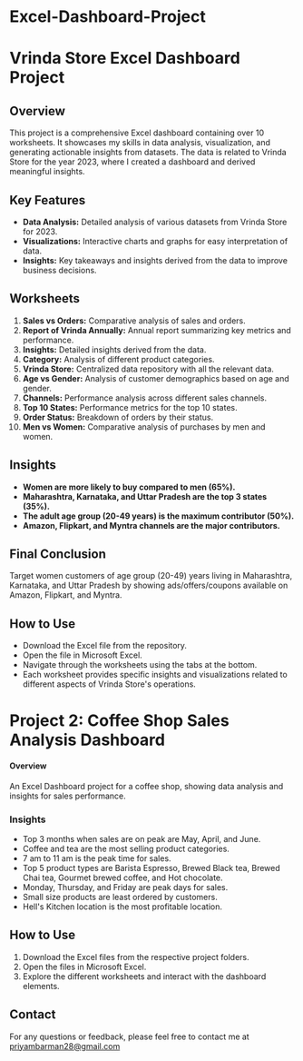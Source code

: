# Excel-Dashboard-Project
# Vrinda Store Excel Dashboard Project

## Overview
This project is a comprehensive Excel dashboard containing over 10 worksheets. It showcases my skills in data analysis, visualization, and generating actionable insights from  datasets. The data is related to Vrinda Store for the year 2023, where I created a dashboard and derived meaningful insights.

## Key Features
- **Data Analysis:** Detailed analysis of various datasets from Vrinda Store for 2023.
- **Visualizations:** Interactive charts and graphs for easy interpretation of data.
- **Insights:** Key takeaways and insights derived from the data to improve business decisions.

## Worksheets
1. **Sales vs Orders:** Comparative analysis of sales and orders.
2. **Report of Vrinda Annually:** Annual report summarizing key metrics and performance.
3. **Insights:** Detailed insights derived from the data.
4. **Category:** Analysis of different product categories.
5. **Vrinda Store:** Centralized data repository with all the relevant data.
6. **Age vs Gender:** Analysis of customer demographics based on age and gender.
7. **Channels:** Performance analysis across different sales channels.
8. **Top 10 States:** Performance metrics for the top 10 states.
9. **Order Status:** Breakdown of orders by their status.
10. **Men vs Women:** Comparative analysis of purchases by men and women.

## Insights
- **Women are more likely to buy compared to men (65%).**
- **Maharashtra, Karnataka, and Uttar Pradesh are the top 3 states (35%).**
- **The adult age group (20-49 years) is the maximum contributor (50%).**
- **Amazon, Flipkart, and Myntra channels are the major contributors.**

## Final Conclusion
Target women customers of age group (20-49) years living in Maharashtra, Karnataka, and Uttar Pradesh by showing ads/offers/coupons available on Amazon, Flipkart, and Myntra.

## How to Use
- Download the Excel file from the repository.
- Open the file in Microsoft Excel.
- Navigate through the worksheets using the tabs at the bottom.
- Each worksheet provides specific insights and visualizations related to different aspects of Vrinda Store's operations.
  
# Project 2: Coffee Shop Sales Analysis Dashboard

#### Overview
An Excel Dashboard project for a coffee shop, showing data analysis and insights for sales performance.
### Insights
- Top 3 months when sales are on peak are May, April, and June.
- Coffee and tea are the most selling product categories.
- 7 am to 11 am is the peak time for sales.
- Top 5 product types are Barista Espresso, Brewed Black tea, Brewed Chai tea, Gourmet brewed coffee, and Hot chocolate.
- Monday, Thursday, and Friday are peak days for sales.
- Small size products are least ordered by customers.
- Hell's Kitchen location is the most profitable location.

## How to Use
1. Download the Excel files from the respective project folders.
2. Open the files in Microsoft Excel.
3. Explore the different worksheets and interact with the dashboard elements.


## Contact
For any questions or feedback, please feel free to contact me at priyambarman28@gmail.com
